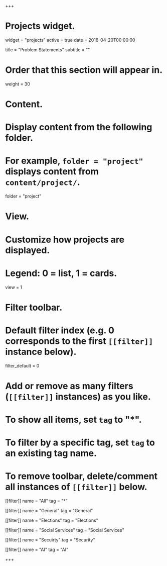 +++
# Projects widget.
widget = "projects"
active = true
date = 2016-04-20T00:00:00

title = "Problem Statements"
subtitle = ""

# Order that this section will appear in.
weight = 30

# Content.
# Display content from the following folder.
# For example, `folder = "project"` displays content from `content/project/`.
folder = "project"

# View.
# Customize how projects are displayed.
# Legend: 0 = list, 1 = cards.
view = 1

# Filter toolbar.

# Default filter index (e.g. 0 corresponds to the first `[[filter]]` instance below).
filter_default = 0

# Add or remove as many filters (`[[filter]]` instances) as you like.
# To show all items, set `tag` to "*".
# To filter by a specific tag, set `tag` to an existing tag name.
# To remove toolbar, delete/comment all instances of `[[filter]]` below.
[[filter]]
  name = "All"
  tag = "*"

[[filter]]
  name = "General"
  tag = "General"

[[filter]]
  name = "Elections"
  tag = "Elections"
  
[[filter]]
  name = "Social Services"
  tag = "Social Services"
  
[[filter]]
  name = "Secuirty"
  tag = "Security"  

[[filter]]
  name = "AI"
  tag = "AI" 

+++

